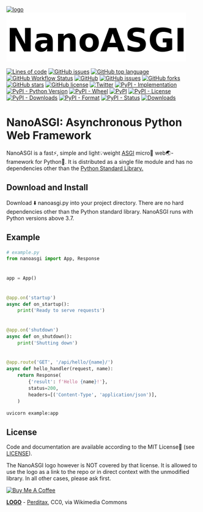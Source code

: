 [![logo](https://upload.wikimedia.org/wikipedia/commons/thumb/d/df/C20_Fullerene.png/128px-C20_Fullerene.png)](#nolink)
[![logo text](docs/logotext.png)](#nolink)

[![Lines of code](https://img.shields.io/tokei/lines/github/nanoasgi/nanoasgi?logo=github&style=flat-square)](#nolink)
[![GitHub issues](https://img.shields.io/github/issues/nanoasgi/nanoasgi?logo=github&style=flat-square)](#nolink)
[![GitHub top language](https://img.shields.io/github/languages/top/nanoasgi/nanoasgi?logo=python&style=flat-square&labelColor=f0ffff)](#nolink)
[![GitHub Workflow Status](https://img.shields.io/github/workflow/status/nanoasgi/nanoasgi/Python%20package?logo=github)](#nolink)
[![GitHub](https://img.shields.io/github/license/nanoasgi/nanoasgi?style=flat-square&logo=github)](#nolink)
[![GitHub issues](https://img.shields.io/github/issues/nanoasgi/NanoASGI?logo=github&style=flat-square)](https://github.com/nanoasgi/NanoASGI/issues)
[![GitHub forks](https://img.shields.io/github/forks/nanoasgi/NanoASGI?logo=github&style=flat-square)](https://github.com/nanoasgi/NanoASGI/network)
[![GitHub stars](https://img.shields.io/github/stars/nanoasgi/NanoASGI?logo=github&style=flat-square)](https://github.com/nanoasgi/NanoASGI/stargazers)
[![GitHub license](https://img.shields.io/github/license/nanoasgi/NanoASGI?logo=github&style=flat-square)](https://github.com/nanoasgi/NanoASGI/blob/main/LICENSE)
[![Twitter](https://img.shields.io/twitter/url?style=social&url=https%3A%2F%2Fgithub.com%2Fnanoasgi%2FNanoASGI)](https://twitter.com/intent/tweet?text=Wow:&url=https%3A%2F%2Fgithub.com%2Fnanoasgi%2FNanoASGI)
[![PyPI - Implementation](https://img.shields.io/pypi/implementation/nanoasgi?logo=pypi&labelColor=f0ffff&style=flat-square)](#nolink)
[![PyPI - Python Version](https://img.shields.io/pypi/pyversions/nanoasgi?logo=python&labelColor=f0ffff&style=flat-square)](#nolink)
[![PyPI - Wheel](https://img.shields.io/pypi/wheel/nanoasgi?logo=pypi&labelColor=f0ffff&style=flat-square)](#nolink)
[![PyPI](https://img.shields.io/pypi/v/nanoasgi?logo=pypi&labelColor=f0ffff&style=flat-square)](#nolink)
[![PyPI - License](https://img.shields.io/pypi/l/nanoasgi?logo=pypi&labelColor=f0ffff&style=flat-square)](#nolink)
[![PyPI - Downloads](https://img.shields.io/pypi/dd/nanoasgi?logo=pypi&labelColor=f0ffff&style=flat-square)](#nolink)
[![PyPI - Format](https://img.shields.io/pypi/format/nanoasgi?logo=pypi&labelColor=f0ffff&style=flat-square)](#nolink)
[![PyPI - Status](https://img.shields.io/pypi/status/nanoasgi?logo=pypi&labelColor=f0ffff&style=flat-square)](#nolink)
[![Downloads](https://pepy.tech/badge/nanoasgi/week)](https://pepy.tech/project/nanoasgi)


#  NanoASGI: Asynchronous Python Web Framework

NanoASGI is a fast:zap:, simple and light:bulb:weight [ASGI](https://asgi.readthedocs.io "Asynchronous Server Gateway Interface") micro:microscope: web:earth_asia:-framework for Python:snake:. It is distributed as a single file module and has no dependencies other than the [Python Standard Library.](http://docs.python.org/library/)


## Download and Install

Download :arrow_down: nanoasgi.py into your project directory. There are no hard dependencies other than the Python standard library. NanoASGI runs with Python versions above 3.7.


## Example

```python
# example.py
from nanoasgi import App, Response


app = App()


@app.on('startup')
async def on_startup():
    print('Ready to serve requests')


@app.on('shutdown')
async def on_shutdown():
    print('Shutting down')


@app.route('GET', '/api/hello/{name}/')
async def hello_handler(request, name):
    return Response(
        {'result': f'Hello {name}!'},
        status=200,
        headers=[('Content-Type', 'application/json')],
    )
```
```bash
uvicorn example:app
```

## License

Code and documentation are available according to the MIT License:page_with_curl: (see [LICENSE](LICENSE)).

The NanoASGI logo however is NOT covered by that license. It is allowed to use the logo as a link to the repo or in direct context with the unmodified library. In all other cases, please ask first.

[![Buy Me A Coffee](https://cdn.buymeacoffee.com/buttons/v2/default-yellow.png)](https://www.buymeacoffee.com/Ksengine)

[**LOGO**](#logo) - [Perditax](https://commons.wikimedia.org/wiki/File:C20_Fullerene.png), CC0, via Wikimedia Commons
